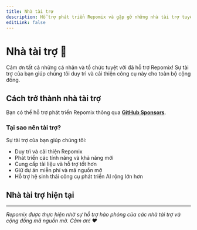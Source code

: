 ```yaml
---
title: Nhà tài trợ
description: Hỗ trợ phát triển Repomix và gặp gỡ những nhà tài trợ tuyệt vời của chúng tôi
editLink: false
---
```


# Nhà tài trợ 💖

Cảm ơn tất cả những cá nhân và tổ chức tuyệt vời đã hỗ trợ Repomix! Sự tài trợ của bạn giúp chúng tôi duy trì và cải thiện công cụ này cho toàn bộ cộng đồng.

## Cách trở thành nhà tài trợ

Bạn có thể hỗ trợ phát triển Repomix thông qua **[GitHub Sponsors](https://github.com/sponsors/yamadashy)**.

### Tại sao nên tài trợ?

Sự tài trợ của bạn giúp chúng tôi:
- Duy trì và cải thiện Repomix
- Phát triển các tính năng và khả năng mới
- Cung cấp tài liệu và hỗ trợ tốt hơn
- Giữ dự án miễn phí và mã nguồn mở
- Hỗ trợ hệ sinh thái công cụ phát triển AI rộng lớn hơn

## Nhà tài trợ hiện tại

<!--@include: ../../shared/sponsors-section.md-->

---

*Repomix được thực hiện nhờ sự hỗ trợ hào phóng của các nhà tài trợ và cộng đồng mã nguồn mở. Cảm ơn! ❤️*